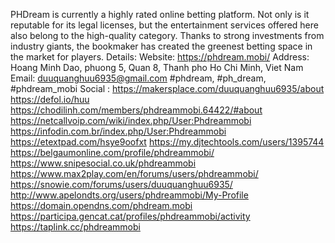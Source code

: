 PHDream is currently a highly rated online betting platform. Not only is it reputable for its legal licenses, but the entertainment services offered here also belong to the high-quality category. Thanks to strong investments from industry giants, the bookmaker has created the greenest betting space in the market for players.
Details:
Website: https://phdream.mobi/
Address: Hoang Minh Dao, phuong 5, Quan 8, Thanh pho Ho Chi Minh, Viet Nam
Email: duuquanghuu6935@gmail.com
#phdream, #ph_dream, #phdream_mobi
Social :
https://makersplace.com/duuquanghuu6935/about 
https://defol.io/huu  
https://chodilinh.com/members/phdreammobi.64422/#about 
https://netcallvoip.com/wiki/index.php/User:Phdreammobi 
https://infodin.com.br/index.php/User:Phdreammobi 
https://etextpad.com/hsye9oofxt 
https://my.djtechtools.com/users/1395744 
https://belgaumonline.com/profile/phdreammobi/ 
https://www.snipesocial.co.uk/phdreammobi 
https://www.max2play.com/en/forums/users/phdreammobi/ 
https://snowie.com/forums/users/duuquanghuu6935/ 
http://www.apelondts.org/users/phdreammobi/My-Profile 
https://domain.opendns.com/phdream.mobi 
https://participa.gencat.cat/profiles/phdreammobi/activity 
https://taplink.cc/phdreammobi 
